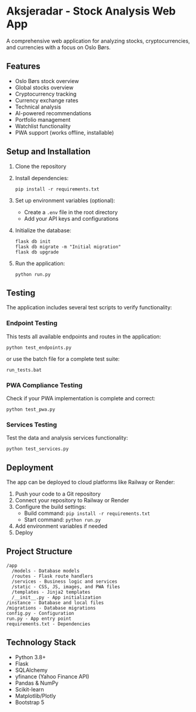 # Aksjeradar - Stock Analysis Web App

A comprehensive web application for analyzing stocks, cryptocurrencies, and currencies with a focus on Oslo Børs.

## Features

- Oslo Børs stock overview
- Global stocks overview
- Cryptocurrency tracking
- Currency exchange rates
- Technical analysis
- AI-powered recommendations
- Portfolio management
- Watchlist functionality
- PWA support (works offline, installable)

## Setup and Installation

1. Clone the repository
2. Install dependencies:
   ```
   pip install -r requirements.txt
   ```
3. Set up environment variables (optional):
   - Create a `.env` file in the root directory
   - Add your API keys and configurations

4. Initialize the database:
   ```
   flask db init
   flask db migrate -m "Initial migration"
   flask db upgrade
   ```

5. Run the application:
   ```
   python run.py
   ```

## Testing

The application includes several test scripts to verify functionality:

### Endpoint Testing

This tests all available endpoints and routes in the application:

```
python test_endpoints.py
```

or use the batch file for a complete test suite:

```
run_tests.bat
```

### PWA Compliance Testing

Check if your PWA implementation is complete and correct:

```
python test_pwa.py
```

### Services Testing

Test the data and analysis services functionality:

```
python test_services.py
```

## Deployment

The app can be deployed to cloud platforms like Railway or Render:

1. Push your code to a Git repository
2. Connect your repository to Railway or Render
3. Configure the build settings:
   - Build command: `pip install -r requirements.txt`
   - Start command: `python run.py`
4. Add environment variables if needed
5. Deploy

## Project Structure

```
/app
  /models - Database models
  /routes - Flask route handlers
  /services - Business logic and services
  /static - CSS, JS, images, and PWA files
  /templates - Jinja2 templates
  /__init__.py - App initialization
/instance - Database and local files
/migrations - Database migrations
config.py - Configuration
run.py - App entry point
requirements.txt - Dependencies
```

## Technology Stack

- Python 3.8+
- Flask
- SQLAlchemy
- yfinance (Yahoo Finance API)
- Pandas & NumPy
- Scikit-learn
- Matplotlib/Plotly
- Bootstrap 5
